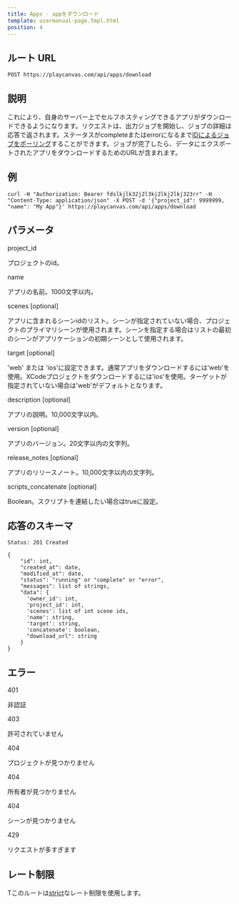```yaml
---
title: Apps - appをダウンロード
template: usermanual-page.tmpl.html
position: 4
---
```


## ルート URL

```none
POST https://playcanvas.com/api/apps/download
```

## 説明

これにより、自身のサーバー上でセルフホスティングできるアプリがダウンロードできるようになります。リクエストは、出力ジョブを開始し、ジョブの詳細は応答で返されます。ステータスがcompleteまたはerrorになるまで[IDによるジョブをポーリング][2]することができます。ジョブが完了したら、データにエクスポートされたアプリをダウンロードするためのURLが含まれます。

## 例

```none
curl -H "Authorization: Bearer fdslkjlk32j2l3kj2lkj2lkj323rr" -H "Content-Type: application/json" -X POST -d '{"project_id": 9999999, "name": "My App"}' https://playcanvas.com/api/apps/download
```

## パラメータ

<div class="params">
<div class="parameter"><span class="param">project_id</span><p>プロジェクトのid。</p></div>
<div class="parameter"><span class="param">name</span><p>アプリの名前。1000文字以内。</p></div>
<div class="parameter"><span class="param">scenes [optional]</span><p>アプリに含まれるシーンidのリスト。シーンが指定されていない場合、プロジェクトのプライマリシーンが使用されます。シーンを指定する場合はリストの最初のシーンがアプリケーションの初期シーンとして使用されます。</p></div>
<div class="parameter"><span class="param">target [optional]</span><p>'web' または 'ios'に設定できます。通常アプリをダウンロードするには'web'を使用。XCodeプロジェクトをダウンロードするには'ios'を使用。ターゲットが指定されていない場合は'web'がデフォルトとなります。</p></div>
<div class="parameter"><span class="param">description [optional]</span><p>アプリの説明。10,000文字以内。</p></div>
<div class="parameter"><span class="param">version [optional]</span><p>アプリのバージョン。20文字以内の文字列。</p></div>
<div class="parameter"><span class="param">release_notes [optional]</span><p>アプリのリリースノート。10,000文字以内の文字列。</p></div>
<div class="parameter"><span class="param">scripts_concatenate [optional]</span><p>Boolean。スクリプトを連結したい場合はtrueに設定。</p></div>
</div>

## 応答のスキーマ

```none
Status: 201 Created
```

```none
{
    "id": int,
    "created_at": date,
    "modified_at": date,
    "status": "running" or "complete" or "error",
    "messages": list of strings,
    "data": {
      'owner_id': int,
      'project_id': int,
      'scenes': list of int scene ids,
      'name': string,
      'target': string,
      'concatenate': boolean,
      "download_url": string
    }
}
```

## エラー

<div class="params">
<div class="parameter"><span class="param">401</span><p>非認証</p></div>
<div class="parameter"><span class="param">403</span><p>許可されていません</p></div>
<div class="parameter"><span class="param">404</span><p>プロジェクトが見つかりません</p></div>
<div class="parameter"><span class="param">404</span><p>所有者が見つかりません</p></div>
<div class="parameter"><span class="param">404</span><p>シーンが見つかりません</p></div>
<div class="parameter"><span class="param">429</span><p>リクエストが多すぎます</p></div>
</div>

## レート制限

Tこのルートは[strict][1]なレート制限を使用します。

[1]: /user-manual/api#rate-limiting
[2]: /user-manual/api/get-job


